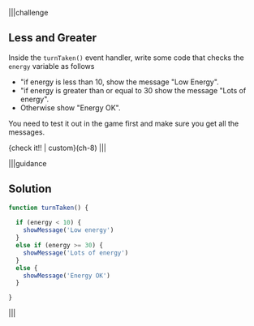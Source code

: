 |||challenge
##  Less and Greater
Inside the `turnTaken()` event handler, write some code that checks the `energy` variable as follows

- "if energy is less than 10, show the message "Low Energy".
- "if energy is greater than or equal to 30 show the message "Lots of energy".
- Otherwise show "Energy OK".

You need to test it out in the game first and make sure you get all the messages.

{check it!! | custom}(ch-8)
|||


|||guidance
## Solution

```javascript
function turnTaken() {
  
  if (energy < 10) {
    showMessage('Low energy')
  }
  else if (energy >= 30) {
    showMessage('Lots of energy')    
  }
  else {
    showMessage('Energy OK')
  }

}
```
|||